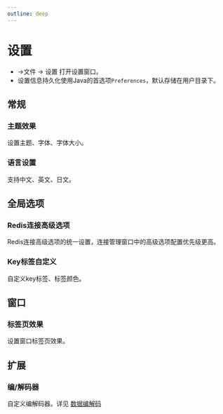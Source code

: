 ```yaml
---
outline: deep
---
```


<script setup>
import ImageWithTheme from '../.vitepress/components/ImageWithTheme.vue'
</script>

# 设置

- &rarr;<span style="color: var(--vp-c-brand);">文件</span> &rarr; <span style="color: var(--vp-c-brand);">设置</span> 打开设置窗口。
- 设置信息持久化使用Java的首选项`Preferences`，默认存储在用户目录下。

## 常规

### 主题效果
设置主题、字体、字体大小。
### 语言设置
支持中文、英文、日文。

## 全局选项
### Redis连接高级选项
Redis连接高级选项的统一设置，连接管理窗口中的高级选项配置优先级更高。
### Key标签自定义
自定义key标签、标签颜色。

## 窗口
### 标签页效果
设置窗口标签页效果。

## 扩展
### 编/解码器
自定义编解码器。详见 [数据编解码](./extensions.md#数据编解码)
